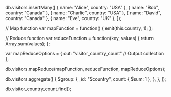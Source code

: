 db.visitors.insertMany([
  { name: "Alice", country: "USA" },
  { name: "Bob", country: "Canada" },
  { name: "Charlie", country: "USA" },
  { name: "David", country: "Canada" },
  { name: "Eve", country: "UK" },
]);

// Map function
var mapFunction = function() {
  emit(this.country, 1);
};

// Reduce function
var reduceFunction = function(key, values) {
  return Array.sum(values);
};

var mapReduceOptions = {
  out: "visitor_country_count" // Output collection
};

db.visitors.mapReduce(mapFunction, reduceFunction, mapReduceOptions);


db.visitors.aggregate([
  {
    $group: {
      _id: "$country",
      count: { $sum: 1 },
    },
  },
]);



db.visitor_country_count.find();
